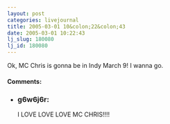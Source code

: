 ```yaml
---
layout: post
categories: livejournal
title: 2005-03-01 10&colon;22&colon;43
date: 2005-03-01 10:22:43
lj_slug: 180080
lj_id: 180080
---
```

Ok, MC Chris is gonna be in Indy March 9! I wanna go.


<div id="comments"><h4>Comments:</h4><div class="lj-comments"><ul>
<li><h3>g6w6j6r: </h3>
<a id="comment-355"></a>
<p>I LOVE LOVE LOVE MC CHRIS!!!!</p>
</li>
</ul></div></div>
